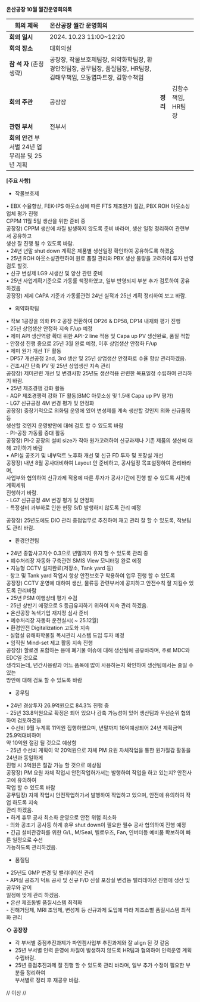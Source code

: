   
**온산공장 10월 월간운영회의록**

| 회의 제목 | 온산공장 월간 운영회의 |  |  |
| ----- | :---- | :---: | :---- |
| **회의 일시** | 2024\. 10.23 11:00\~12:20 |  |  |
| **회의 장소** | 대회의실 |  |  |
| **참 석 자** (존칭생략) | 공장장, 작물보호제팀장, 의약화학팀장, 환경안전팀장, 공무팀장, 품질팀장, HR팀장, 김태우책임, 오동엽파트장, 김항수책임 |  |  |
| **회의 주관** | 공장장 | **정리** | 김항수책임, HR팀장 |
| **관련 부서** | 전부서 |  |  |
| **회의 안건** 부서별 24년 업무리뷰 및 25년 계획  |  |  |  |

	  
**\[주요 사항\]**

* 작물보호제

• EBX 수율향상, FEK-IPS 아웃소싱에 따른 FTS 제조원가 절감, PBX ROH 아웃소싱 업체 평가 진행  
CPPM 11월 5일 생산을 위한 준비 중  
공장장) CPPM 생산에 차질 발생하지 않도록 준비 바라며, 생산 일정 정리하여 관련부서 공유하고   
       생산 잘 진행 될 수 있도록 바람.  
• 24년 년말 shut down 계획은 제품별 생산일정 확인하여 공유하도록 하겠음  
• 25년 ROH 아웃소싱관련하여 원료 품질 관리와 PBX 생산 물량을 고려하여 투자 반영 검토 할것.  
• 신규 변성제 LG9 시생산 및 양산 관련 준비  
• 25년 사업계획기준으로 가동률 책정하였고, 일부 반영되지 부분 추가 검토하여 공유하겠음  
  공장장) 제제  CAPA 기준과 가동률관련 24년 실적과 25년 계획 정리하여 보고 바람. 

* 의약화학팀                                                                                                                    

• 작보 1공장을 의화 PI-2 공장 전환하여 DP26 & DP58, DP14 내재화 평가 진행  
  \- 25년 상업생산 안정화 지속 F/up 예정  
• 제미 API 생산역량 확대 위한 API-2 line 적용 및 Capa up PV 생산완료, 품질 적합  
  \- 안정성 진행 중으로 25년 3월 완료 예정, 이후 상업생산 안정화 F/up  
• 제미 원가 개선 TF 활동   
\- DP57 개선공정 2nd, 3rd 생산 및 25년 상업생산 안정화로 수율 향상 관리하겠음.  
\- 건조시간 단축 PV 및 25년 상업생산 지속 관리  
공장장) 제미관련 개선 및 변경사항 25년도 생산적용 관련한 목표일정 수립하여 관리하기 바람.  
• 25년 제조경쟁 강화 활동  
\- AQP 제조경쟁력 강화 TF 활동(BMC 아웃소싱 및 1.5배 Capa up PV 평가)  
\- LG7 신규공정 4M 변경 평가 및 안정화   
공장장) 중장기적으로 의화팀 운영에 있어 변성제를 계속 생산할 것인지 의화 신규품목등  
        생산할 것인지 운영방안에 대해 검토 할 수 있도록 바람  
\- PI-공장 가동률 증대 활동   
 공장장) PI-2 공장의 설비 size가 작아 원가고려하여 신규과제나 기존 제품의 생산에 대해 고민하기 바람  
• API실 공조기 및 내부덕트 노후화 개선 및 신규 FD 투자 및 포장실 개선  
공장장) 내년 8월 공사대비하여 Layout 안 준비하고, 공사일정 목표설정하여 관리바라며,   
사업부와 협의하여 신규과제 적용에 따른 투자가 공사기간에 진행 할 수 있도록 사전에 계획세워   
진행하기 바람.  
\- LG7 신규공정 4M 변경 평가 및 안정화   
\- 특정설비 과부하로 인한 현장 S/D 발행하지 않도록 관리 예정

공장장) 25년도에도 DIO 관리 중점업무로 추진하여 재고 관리 잘 할 수 있도록, 작보팀도 관리 바람.

* 환경안전팀

• 24년 종합사고지수 0.3으로 년말까지 유지 할 수 있도록 관리 중  
• 폐수처리장 자동화 구축관련 SMIS View 모니터링 완료 에정  
• 지능형 CCTV 설지완료(저장소, Tank yard 등)   
  \- 창고 및 Tank yard 작업시 항상 안전보호구 착용하여 업무 진행 할 수 있도록   
  공장장) CCTV 운영에 대하여 생산, 물류등 관련부서에 공지하고 안전수칙 잘 지킬수 있도록 관리바람  
• 25년 PSM 이행상태 평가 수검  
  \- 25년 상반기 에정으로 S 등급유지하기 위하여 지속 관리 하겠음.  
• 온산공장 녹색기업 재지정 심사 준비  
• 폐수처리장 자동화 운전실시( \~ 25.12월)  
• 환경안전 Digitalization 고도화 지속   
  \- 실험실 유해화학물질 목시관리 시스템 도입 투자 예정  
• 임직원 Mind-set 제고 활동 지속 진행   
        공장장) 할로겐 포함하는 용매 폐기물 이슈에 대해 생산팀에 공유바라며, 주로 MDC와 EDC일 것으로  
생각되는데, 년간사용량과 어느 품목에 많이 사용하는지 확인하여 생산팀에서는 줄일 수 있는  
방안에 대해 검토 할 수 있도록 바람 

* 공무팀

• 24년 경상투자 26.9억원으로 84.3% 진행 중  
  \- 25년 33.8억원으로 확정은 되어 있으나 감축 가능성이 있어 생산팀과 우선순위 협의하여 검토하겠음  
• 수선비 9월 누계록 11억원 집행하였으며, 년말까지 16억예상되어 24년 계획금액 25.9억대비하여   
 약 10억원 절감 될 것으로 예상함  
 \- 25년 수선비 게획이 약 20억원으로 자체 PM 요원 자체작업을 통한 원가절감 활동을 24년과 동일하게  
  진행 시 3억원은 절감 가능 할 것으로 에상됨  
공장장) PM 요원 자체 작업시 안전작업허가서는 발행하여 작업을 하고 있는지? 안전사고에 유의하여  
        작업 할 수 있도록 바람  
공무팀장) 자체 작업시 안전작업허가서 발행하여 작업하고 있으며, 안전에 유의하여 작업 하도록 지속   
         관리 하겠음.  
• 하계 휴무 공사 최소화 운영으로 안전 위험 최소화   
  \- 의화 공조기 공사등 하계 휴무 shut down이 필요한 필수 공사 협의하여 진행 예정  
• 긴급 설비관강화를 위한 G/L, M/Seal, 벨로우즈, Fan, 인버터등 예비품 확보하여 빠른 일정으로 수선  
  가능하도록 관리하겠음.

* 품질팀

• 25년도 GMP 변경 및 밸리데이션 관리   
  \- API실 공조기 덕트 공사 및 신규 F/D 신설 포장실 변경등 밸리데이션 진행에 생산 및 공무와 같이  
   일정에 맞게 관리 하겠음.  
• 온산 제조동별 품질시스템 최적화  
  \- 진해거담제, MRI 조엉제, 변성제 등 신규과제 도입에 따라 제조소별 품질시스템 최적화 관리

**◇ 공장장**

- 각 부서별 중점추진과제가 파인켐사업부 추진과제와 잘 align 된 것 같음  
- 25년 부서별 인력 운영에 차질이 발생하지 않도록 HR팀과 협의하여 인력운영 계획 수립바람.   
- 25년 중점추진과제 잘 진행 할 수 있도록 관리 바라며, 일부 추가 수정이 필요한 부분들 정리하여  
  부서별로 정리 후 재공유 바람.

 // 이상 //